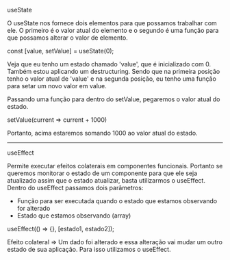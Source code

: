 useState

O useState nos fornece dois elementos para que possamos trabalhar com ele. 
O primeiro é o valor atual do elemento e o segundo é uma função para que possamos alterar o valor de elemento.

const [value, setValue] = useState(0);

Veja que eu tenho um estado chamado 'value', que é inicializado com 0. 
Também estou aplicando um destructuring. Sendo que na primeira posição tenho o valor atual de 'value' e na segunda posição, eu tenho uma função
para setar um novo valor em value.


Passando uma função para dentro do setValue, pegaremos o valor atual do estado.

setValue(current => current + 1000) 

Portanto, acima estaremos somando 1000 ao valor atual do estado.


---------------------------------------------------------------

useEffect

Permite executar efeitos colaterais em componentes funcionais.
Portanto se queremos monitorar o estado de um componente para que ele seja atualizado assim que o estado atualizar, basta utilizarmos o useEffect.
Dentro do useEffect passamos dois parâmetros:

- Função para ser executada quando o estado que estamos observando for alterado
- Estado que estamos observando (array)

useEffect(() => {}, [estado1, estado2]);

Efeito colateral => Um dado foi alterado e essa alteração vai mudar um outro estado de sua aplicação. Para isso utilizamos o useEffect.